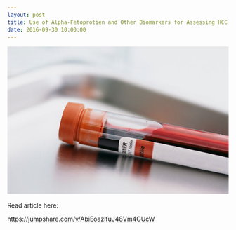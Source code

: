 ```yaml
---
layout: post
title: Use of Alpha-Fetoprotien and Other Biomarkers for Assessing HCC Risk in Viral Hepatitis
date: 2016-09-30 10:00:00
---
```


![](/assets/images/use-of-alpha-fetoprotien-and-other-biomarkers-for-assessing-hcc-risk-in-viral-hepatitis.jpg)

Read article here: 

<https://jumpshare.com/v/AbiEoazlfuJ48Vm4GUcW>